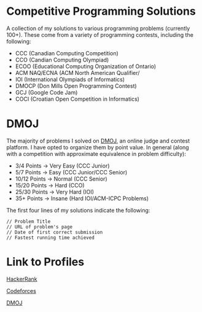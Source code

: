 # Competitive Programming Solutions

A collection of my solutions to various programming problems (currently 100+). These come from a variety of programming contests, including the following:

* CCC (Canadian Computing Competition)
* CCO (Candian Computing Olympiad)
* ECOO (Educational Computing Organization of Ontario)
* ACM NAQ/ECNA (ACM North American Qualifier/
* IOI (International Olympiads of Informatics)
* DMOCP (Don Mills Open Programming Contest)
* GCJ (Google Code Jam)
* COCI (Croatian Open Competition in Informatics)

# DMOJ

The majority of problems I solved on [DMOJ](https://dmoj.ca/), an online judge and contest platform. I have opted to organize them by point value. In general (along with a competition with approximate equivalence in problem difficulty):

* 3/4 Points → Very Easy (CCC Junior)
* 5/7 Points → Easy (CCC Junior/CCC Senior)
* 10/12 Points → Normal (CCC Senior)
* 15/20 Points → Hard (CCO)
* 25/30 Points → Very Hard (IOI)
* 35+ Points → Insane (Hard IOI/ACM-ICPC Problems)

The first four lines of my solutions indicate the following:

```
// Problem Title
// URL of problem's page
// Date of first correct submission
// Fastest running time achieved
```

# Link to Profiles

[HackerRank](https://www.hackerrank.com/pwnclub)

[Codeforces](http://codeforces.com/profile/pwnclub)

[DMOJ](https://dmoj.ca/user/pwnclub)
